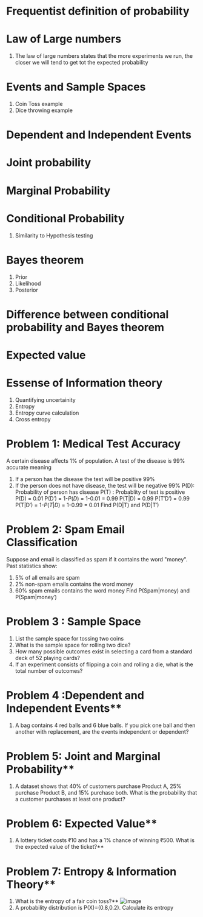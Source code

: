 # Frequentist definition of probability
# Law of Large numbers
1. The law of large numbers states that the more experiments we run, the closer we will tend to get tot the expected probability
# Events and Sample Spaces
1. Coin Toss example
2. Dice throwing example
# Dependent and Independent Events
# Joint probability
# Marginal Probability
# Conditional Probability
1. Similarity to Hypothesis testing
# Bayes theorem
1. Prior
2. Likelihood
3. Posterior
# Difference between conditional probability and Bayes theorem
# Expected value
# Essense of Information theory
1. Quantifying uncertainity
2. Entropy
3. Entropy curve calculation
4. Cross entropy
# Problem 1: Medical Test Accuracy
A certain disease affects 1% of population. A test of the disease is 99% accurate meaning
1. If a person has the disease the test will be positive 99%
2. If the person does not have disease, the test will be negative 99%
P(D): Probability of person has disease P(T) : Probablity of test is positive
P(D) = 0.01
P(D′) = 1-$P(D)$ = 1-0.01 = 0.99
P(T|D) = 0.99
P(T′D′) = 0.99
P(T|D′) = 1-$P(T|D)$ = 1-0.99 = 0.01
Find P(D|T) and P(D|T′)
# Problem 2: Spam Email Classification
Suppose and email is classified as spam if it contains the word "money". Past statistics show:
1. 5% of all emails are spam
2. 2% non-spam emails contains the word money
3. 60% spam emails contains the word money
Find P(Spam|money) and P(Spam|money′)
# Problem 3 : Sample Space
1. List the sample space for tossing two coins
2. What is the sample space for rolling two dice?
3. How many possible outcomes exist in selecting a card from a standard deck of 52 playing cards?
4. If an experiment consists of flipping a coin and rolling a die, what is the total number of outcomes?
# Problem 4 :Dependent and Independent Events**
1. A bag contains 4 red balls and 6 blue balls. If you pick one ball and then another with replacement, are the events independent or dependent?
# Problem 5: Joint and Marginal Probability**
1. A dataset shows that 40% of customers purchase Product A, 25% purchase Product B, and 15% purchase both. What is the probability that a customer purchases at least one product?
# Problem 6: Expected Value**
1. A lottery ticket costs ₹10 and has a 1% chance of winning ₹500. What is the expected value of the ticket?**
# Problem 7: Entropy & Information Theory**
1. What is the entropy of a fair coin toss?**
![image](https://github.com/user-attachments/assets/25f928a5-f34d-4c85-b3c2-1d98b95f0ecd)
2. A probability distribution is P(X)=(0.8,0.2). Calculate its entropy
